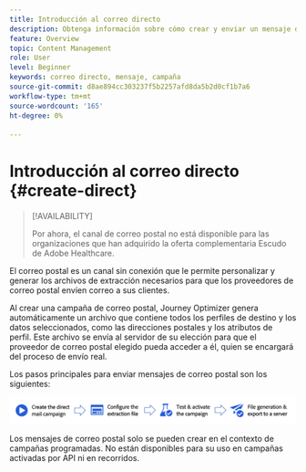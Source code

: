 ```yaml
---
title: Introducción al correo directo
description: Obtenga información sobre cómo crear y enviar un mensaje de correo directo en Journey Optimizer
feature: Overview
topic: Content Management
role: User
level: Beginner
keywords: correo directo, mensaje, campaña
source-git-commit: d8ae894cc303237f5b2257afd8da5b2d0cf1b7a6
workflow-type: tm+mt
source-wordcount: '165'
ht-degree: 0%

---
```


# Introducción al correo directo {#create-direct}

>[!AVAILABILITY]
>
>Por ahora, el canal de correo postal no está disponible para las organizaciones que han adquirido la oferta complementaria Escudo de Adobe Healthcare.
>

El correo postal es un canal sin conexión que le permite personalizar y generar los archivos de extracción necesarios para que los proveedores de correo postal envíen correo a sus clientes.

Al crear una campaña de correo postal, Journey Optimizer genera automáticamente un archivo que contiene todos los perfiles de destino y los datos seleccionados, como las direcciones postales y los atributos de perfil. Este archivo se envía al servidor de su elección para que el proveedor de correo postal elegido pueda acceder a él, quien se encargará del proceso de envío real.

Los pasos principales para enviar mensajes de correo postal son los siguientes:

![](assets/dm-creation-process.png)

Los mensajes de correo postal solo se pueden crear en el contexto de campañas programadas. No están disponibles para su uso en campañas activadas por API ni en recorridos.


